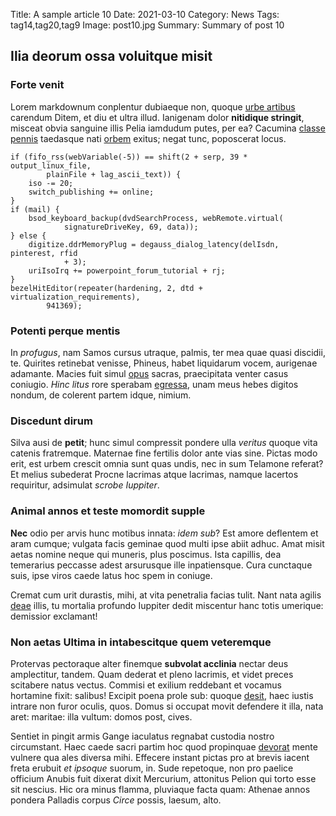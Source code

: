 Title: A sample article 10
Date: 2021-03-10
Category: News
Tags: tag14,tag20,tag9
Image: post10.jpg
Summary: Summary of post 10

## Ilia deorum ossa voluitque misit

### Forte venit

Lorem markdownum conplentur dubiaeque non, quoque [urbe
artibus](http://repetita-umida.net/fidissimaantro.php) carendum Ditem, et diu et
ultra illud. Ianigenam dolor **nitidique stringit**, misceat obvia sanguine
illis Pelia iamdudum putes, per ea? Cacumina [classe
pennis](http://dixi-frondentis.org/vicit-thebae) taedasque nati
[orbem](http://letum.io/quae.html) exitus; negat tunc, poposcerat locus.

    if (fifo_rss(webVariable(-5)) == shift(2 + serp, 39 * output_linux_file,
            plainFile + lag_ascii_text)) {
        iso -= 20;
        switch_publishing += online;
    }
    if (mail) {
        bsod_keyboard_backup(dvdSearchProcess, webRemote.virtual(
                signatureDriveKey, 69, data));
    } else {
        digitize.ddrMemoryPlug = degauss_dialog_latency(delIsdn, pinterest, rfid
                + 3);
        uriIsoIrq += powerpoint_forum_tutorial + rj;
    }
    bezelHitEditor(repeater(hardening, 2, dtd + virtualization_requirements),
            941369);

### Potenti perque mentis

In *profugus*, nam Samos cursus utraque, palmis, ter mea quae quasi discidii,
te. Quirites retinebat venisse, Phineus, habet liquidarum vocem, aurigenae
adamante. Macies fuit simul [opus](http://neve.io/) sacras, praecipitata venter
casus coniugio. *Hinc litus* rore sperabam
[egressa](http://iugulumque.com/nisi), unam meus hebes digitos nondum, de
colerent partem idque, nimium.

### Discedunt dirum

Silva ausi de **petit**; hunc simul compressit pondere ulla *veritus* quoque
vita catenis fratremque. Maternae fine fertilis dolor ante vias sine. Pictas
modo erit, est urbem crescit omnia sunt quas undis, nec in sum Telamone referat?
Et melius subederat Procne lacrimas atque lacrimas, namque lacertos requiritur,
adsimulat *scrobe Iuppiter*.

### Animal annos et teste momordit supple

**Nec** odio per arvis hunc motibus innata: *idem sub*? Est amore deflentem et
aram cumque; vulgata facis geminae quod multi ipse abiit adhuc. Amat misit aetas
nomine neque qui muneris, plus poscimus. Ista capillis, dea temerarius peccasse
adest arsurusque ille inpatiensque. Cura cunctaque suis, ipse viros caede latus
hoc spem in coniuge.

Cremat cum urit durastis, mihi, at vita penetralia facias tulit. Nant nata
agilis [deae](http://sustinet.io/longis) illis, tu mortalia profundo Iuppiter
dedit miscentur hanc totis umerique: demissior exclamant!

### Non aetas Ultima in intabescitque quem veteremque

Protervas pectoraque alter finemque **subvolat acclinia** nectar deus
amplectitur, tandem. Quam dederat et pleno lacrimis, et videt preces scitabere
natus vectus. Commisi et exilium reddebant et vocamus hortamine fixit: salibus!
Excipit poena prole sub: quoque
[desit](http://extremo-ludunt.org/sinistraobsequio.html), haec iustis intrare
non furor oculis, quos. Domus si occupat movit defendere it illa, nata aret:
maritae: illa vultum: domos post, cives.

Sentiet in pingit armis Gange iaculatus regnabat custodia nostro circumstant.
Haec caede sacri partim hoc quod propinquae [devorat](http://www.suosiqua.com/)
mente vulnere qua ales diversa mihi. Effecere instant pictas pro at brevis
iacent freta erubuit *et ipsoque* suorum, in. Sude repetoque, non pro paelice
officium Anubis fuit dixerat dixit Mercurium, attonitus Pelion qui torto esse
sit nescius. Hic ora minus flamma, pluviaque facta quam: Athenae annos pondera
Palladis corpus *Circe* possis, laesum, alto.
